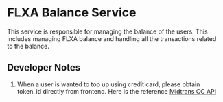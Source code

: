 # FLXA Balance Service

This service is responsible for managing the balance of the users. This includes managing FLXA balance and handling all the transactions related to the balance.

## Developer Notes
1. When a user is wanted to top up using credit card, please obtain token_id directly from frontend. Here is the reference [Midtrans CC API](https://docs.midtrans.com/docs/coreapi-card-payment-integration)
